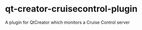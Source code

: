 qt-creator-cruisecontrol-plugin
===============================

A plugin for QtCreator which monitors a Cruise Control server
